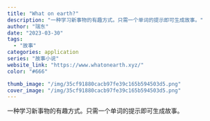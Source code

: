 ```yaml
---
title: "What on earth?"
description: "一种学习新事物的有趣方式。只需一个单词的提示即可生成故事。"
author: "瑞东"
date: "2023-03-30"
tags:
  - "故事"
categories: application
series: "故事小说"
website_link: "https://www.whatonearth.xyz/"
color: "#666"

thumb_image: "/img/35cf91880cacb97fe39c165b594503d5.png"
cover_image: "/img/35cf91880cacb97fe39c165b594503d5.png"
---
```


一种学习新事物的有趣方式。只需一个单词的提示即可生成故事。